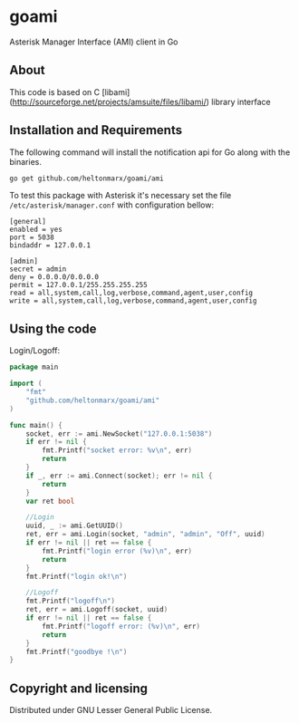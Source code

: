goami
=====
Asterisk Manager Interface (AMI) client in Go 

## About
This code is based on C [libami] (http://sourceforge.net/projects/amsuite/files/libami/) library interface

## Installation and Requirements

The following command will install the notification api for Go along with the binaries.

```sh
go get github.com/heltonmarx/goami/ami
```
To test this package with Asterisk it's necessary set the file `/etc/asterisk/manager.conf` with configuration bellow:

    [general]
    enabled = yes
    port = 5038
    bindaddr = 127.0.0.1
        
    [admin]
    secret = admin
    deny = 0.0.0.0/0.0.0.0
    permit = 127.0.0.1/255.255.255.255
    read = all,system,call,log,verbose,command,agent,user,config
    write = all,system,call,log,verbose,command,agent,user,config

## Using the code

Login/Logoff:
```Go
package main

import (
	"fmt"
	"github.com/heltonmarx/goami/ami"
)

func main() {
	socket, err := ami.NewSocket("127.0.0.1:5038")
	if err != nil {
		fmt.Printf("socket error: %v\n", err)
		return
	}
	if _, err := ami.Connect(socket); err != nil {
		return
	}
	var ret bool

	//Login
	uuid, _ := ami.GetUUID()
	ret, err = ami.Login(socket, "admin", "admin", "Off", uuid)
	if err != nil || ret == false {
		fmt.Printf("login error (%v)\n", err)
		return
	}
	fmt.Printf("login ok!\n")

	//Logoff
	fmt.Printf("logoff\n")
	ret, err = ami.Logoff(socket, uuid)
	if err != nil || ret == false {
		fmt.Printf("logoff error: (%v)\n", err)
		return
	}
	fmt.Printf("goodbye !\n")
}
```

## Copyright and licensing

Distributed under GNU Lesser General Public License.
